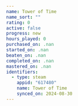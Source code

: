 ```yaml
---
name: Tower of Time
name_sort: ""
rating: 0
active: false
progress: new
hours_played: 0
purchased_on: .nan
started_on: .nan
beaten_on: .nan
completed_on: .nan
mastered_on: .nan
identifiers:
  - type: steam
    appid: "617480"
    name: Tower of Time
    synced_on: 2024-08-30
---
```

